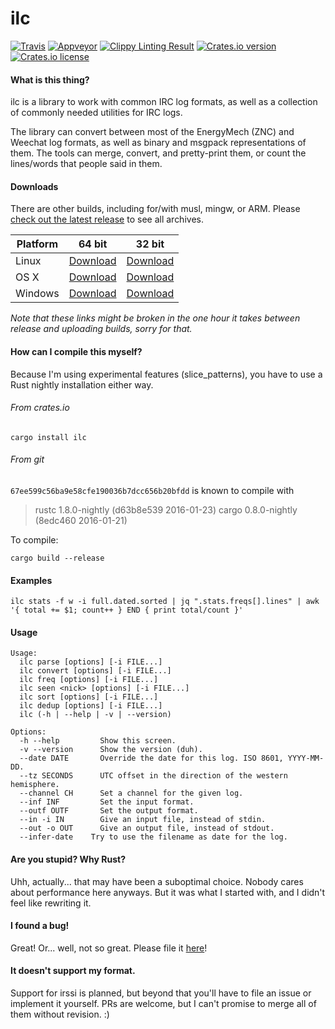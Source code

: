 ilc
=========
[![Travis](https://img.shields.io/travis/tilpner/ilc.svg?style=flat-square&label=travis)](https://travis-ci.org/tilpner/ilc)
[![Appveyor](https://img.shields.io/appveyor/ci/tilpner/ilc.svg?style=flat-square&label=appveyor)](https://ci.appveyor.com/project/tilpner/ilc)
[![Clippy Linting Result](http://clippy.bashy.io/github/tilpner/ilc/master/badge.svg?style=flat-square)](http://clippy.bashy.io/github/tilpner/ilc/master/log)
[![Crates.io version](https://img.shields.io/crates/v/ilc.svg?style=flat-square)](https://crates.io/crates/ilc)
[![Crates.io license](https://img.shields.io/crates/l/ilc.svg?style=flat-square)](http://choosealicense.com/licenses/apache-2.0/)

#### What is this thing?

ilc is a library to work with common IRC log formats, as well as a collection
of commonly needed utilities for IRC logs.

The library can convert between most of the EnergyMech (ZNC) and Weechat log formats, as well as binary and msgpack representations of them.
The tools can merge, convert, and pretty-print them, or count the lines/words that people said in them.

#### Downloads

There are other builds, including for/with musl, mingw, or ARM. Please [check out the latest release](https://github.com/tilpner/ilc/releases/latest) to see all archives.

| Platform | 64 bit | 32 bit |
| -------- | ------ | ------ |
| Linux    | [Download](https://github.com/tilpner/ilc/releases/download/v0.3.1/ilc-x86_64-unknown-linux-gnu.tar.gz) |[Download](https://github.com/tilpner/ilc/releases/download/v0.3.1/ilc-i686-unknown-linux-gnu.tar.gz) |
| OS X     | [Download](https://github.com/tilpner/ilc/releases/download/v0.3.1/ilc-x86_64-apple-darwin.tar.gz) |[Download](https://github.com/tilpner/ilc/releases/download/v0.3.1/ilc-i686-apple-darwin.tar.gz) |
| Windows  | [Download](https://github.com/tilpner/ilc/releases/download/v0.3.1/ilc-x86_64-pc-windows-msvc.zip) |[Download](https://github.com/tilpner/ilc/releases/download/v0.3.1/ilc-i686-pc-windows-msvc.zip) |

*Note that these links might be broken in the one hour it takes between release and uploading builds, sorry for that.*

#### How can I compile this myself?

Because I'm using experimental features (slice_patterns), you have to use a Rust nightly installation either way.

###### From crates.io

```console
cargo install ilc
```

###### From git

`67ee599c56ba9e58cfe190036b7dcc656b20bfdd` is known to compile with

> rustc 1.8.0-nightly (d63b8e539 2016-01-23)
> cargo 0.8.0-nightly (8edc460 2016-01-21)

To compile:

```console
cargo build --release
```

#### Examples

```console
ilc stats -f w -i full.dated.sorted | jq ".stats.freqs[].lines" | awk '{ total += $1; count++ } END { print total/count }'
```

#### Usage
```console
Usage:
  ilc parse [options] [-i FILE...]
  ilc convert [options] [-i FILE...]
  ilc freq [options] [-i FILE...]
  ilc seen <nick> [options] [-i FILE...]
  ilc sort [options] [-i FILE...]
  ilc dedup [options] [-i FILE...]
  ilc (-h | --help | -v | --version)

Options:
  -h --help         Show this screen.
  -v --version      Show the version (duh).
  --date DATE       Override the date for this log. ISO 8601, YYYY-MM-DD.
  --tz SECONDS      UTC offset in the direction of the western hemisphere.
  --channel CH      Set a channel for the given log.
  --inf INF         Set the input format.
  --outf OUTF       Set the output format.
  --in -i IN        Give an input file, instead of stdin.
  --out -o OUT      Give an output file, instead of stdout.
  --infer-date    Try to use the filename as date for the log.
```

#### Are you stupid? Why Rust?

Uhh, actually... that may have been a suboptimal choice. Nobody cares about performance here
anyways. But it was what I started with, and I didn't feel like rewriting it.

#### I found a bug!

Great! Or... well, not so great. Please file it [here](https://github.com/tilpner/ilc/issues/new)!

#### It doesn't support my format.

Support for irssi is planned, but beyond that you'll have to file an issue or implement it yourself.
PRs are welcome, but I can't promise to merge all of them without revision. :)
